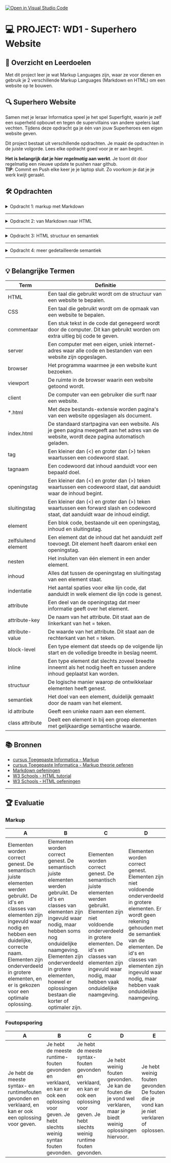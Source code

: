 [![Open in Visual Studio Code](https://classroom.github.com/assets/open-in-vscode-f059dc9a6f8d3a56e377f745f24479a46679e63a5d9fe6f495e02850cd0d8118.svg)](https://classroom.github.com/online_ide?assignment_repo_id=5541271&assignment_repo_type=AssignmentRepo)
# 💻 PROJECT: WD1 - Superhero Website

## 🥅 Overzicht en Leerdoelen

Met dit project leer je wat Markup Languages zijn, waar ze voor dienen en gebruik je 2 verschillende Markup Languages (Markdown en HTML) om een website op te bouwen.

## 🔍 Superhero Website

Samen met je leraar Informatica speel je het spel Superfight, waarin je zelf een superheld opbouwt en tegen de supervillains van andere spelers laat vechten. Tijdens deze opdracht ga je één van jouw Superheroes een eigen website geven.

Dit project bestaat uit verschillende opdrachten. Je maakt de opdrachten in de juiste volgorde. Lees elke opdracht goed voor je er aan begint. 

**Het is belangrijk dat je hier _regelmatig_ aan werkt**. Je toont dit door regelmatig een nieuwe update te pushen naar github.\
**TIP**: Commit en Push elke keer je je laptop sluit. Zo voorkom je dat je je werk kwijt geraakt.



## 🛠️ Opdrachten
<details>
  <summary>Opdracht 1: markup met Markdown</summary>

> ### opdracht 2
> 
> Tijdens deze opdracht ga je allerlei inhoud verzamelen die je zal gebruiken tijdens het ontwikkelen van je website. 
>
> Voor jouw personage ga je de pagina een eerste keer uitwerken met behulp van **Markdown**. 
> 
> - Geef het document `superhero.md` de naam van je superheld.
> - werk nu de volgende onderdelen uit in het document:
>   - banner
>     - foto
>     - naam van het personage
>     - een slogan of korte tekst
>   - profiel van het personage
>     - foto/tekening
>     - naam
>     - een tekst die uitlegt wat voor superheld zij/hij/het is.
>   - getuigenissen
>     - personen die hun ervaring met het personage vertellen (minstens 4)
>     - elke persoon bestaat uit een foto, naam en getuigenis-tekstje
>   - Comics
>     - de comics waar het personage de hoofdrol speelt (minstens 3)
>     - elke comic bestaat uit een titel, verschijningsdatum, foto/tekening.
>   - footer
>     - links naar de websites van je klasgenoten

</details>

---

<details>
  <summary>Opdracht 2: van Markdown naar HTML</summary>

> ### opdracht 2
> 
> Vul de html pagina in met de inhoud die je hebt verzameld uit de vorige opdracht. Gebruik de juiste HTML elementen om de inhoud van markup te voorzien.
>
> Voeg ook bij elk onderdeel commentaar toe dat duidelijk maakt waar het onderdeel voor dient. Commentaar kan je toevoegen met behulp van volgende code:  
> `<!-- deze commentaar wordt niet zichtbaar -->`

</details>

---

<details>
  <summary>Opdracht 3: HTML structuur en semantiek</summary>



> ### opdracht 3
> 
> Tijdens deze opdracht ga je inhoud die bij elkaar hoort groeperen.  
> Eerst toon je dit met horizontale lijnen met Markdown, daarna in HTML met block-elementen.
> 
> Markdown:
> - open het Markdown bestand van je superheld
> - voeg een horizontale lijn toe op elke plek waar een nieuwe semantische sectie begint.
>   - Gebruik de code `---` toe om een horizontale lijn te plaatsen
>   - bv.: Tussen de **banner** en het **profiel** plaats je een horizontale lijn, omdat de beide onderdelen semantisch verschillen van elkaar
> 
> HTML:
> - Nu je met Markdown een onderscheid hebt gemaakt tussen alle semantisch verschillende secties ga je elke sectie een eigen block-element geven.
> - Gebruik hiervoor een block element dat **semantisch zo correct mogelijk is**.
>   - bv.: gebruik een `<footer>` element om alle footer-inhoud te verzamelen
>   - Je kan een lijst met semantische elementen [hier terugvinden](https://www.w3schools.com/html/html5_semantic_elements.asp).
>     - De bedoeling is dat je zelf op zoek gaat op het internet wat het semantische doel is van elk element. 
>     - **Tip**: gebruik hiervoor [W3Schools](https://www.w3schools.com), [MDN](https://developer.mozilla.org/), [StackOverflow](https://stackoverflow.com/) of [Google](https://www.google.com).
> - Voeg ook bij elk block-element commentaar toe om je code te verduidelijken. Commentaar kan je toevoegen met behulp van volgende code:  
> `<!-- deze commentaar wordt niet zichtbaar -->`

</details>
  
---

<details>
  <summary>Opdracht 4: meer gedetailleerde semantiek</summary>



> ### opdracht 4
> 
> Tijdens deze opdracht voorzie je elementen van IDs en class-namen.
>
> - Voorzie je HTML code van class-namen, waarbij je de semantiek van herhalende elementen benadrukt.
>   - bv.: elke getuigenis over je superheld is een apart element, maar er zijn er 4 van. Je kan deze elementen de klasse `getuigenis` geven.
> - Voorzie je HTML code van IDs, waarbij je de semantiek van unieke elementen benadrukt.
>   - bv.: er is maar één banner in je website. Deze banner kan je semantisch verder verbeteren door deze een id `superheroBanner` te geven.
>
> Voeg ook bij elk onderdeel commentaar toe om je code te verduidelijken. Commentaar kan je toevoegen met behulp van volgende code:  
> `<!-- deze commentaar wordt niet zichtbaar -->`

</details>




---

## 💡 Belangrijke Termen

| Term                 | Definitie                                                                                                                                  |
| -------------------- | ------------------------------------------------------------------------------------------------------------------------------------------ |
| HTML                 | Een taal die gebruikt wordt om de structuur van een website te bepalen.                                                                    |
| CSS                  | Een taal die gebruikt wordt om de opmaak van een website te bepalen.                                                                       |
| commentaar           | Een stuk tekst in de code dat genegeerd wordt door de computer. Dit kan gebruikt worden om extra uitleg bij code te geven.                 |
| server               | Een computer met een eigen, uniek internet-adres waar alle code en bestanden van een website zijn opgeslagen.                              |
| browser              | Het programma waarmee je een website kunt bezoeken.                                                                                        |
| viewport             | De ruimte in de browser waarin een website getoond wordt.                                                                                  |
| client               | De computer van een gebruiker die surft naar een website.                                                                                  |
| *.html               | Met deze bestands-extensie worden pagina's van een website opgeslagen als document.                                                        |
| index.html           | De standaard startpagina van een website. Als je geen pagina meegeeft aan het adres van de website, wordt deze pagina automatisch geladen. |
| tag                  | Een kleiner dan (<) en groter dan (>) teken waartussen een codewoord staat.                                                                |
| tagnaam              | Een codewoord dat inhoud aanduidt voor een bepaald doel.                                                                                   |
| openingstag          | Een kleiner dan (<) en groter dan (>) teken waartussen een codewoord staat, dat aanduidt waar de inhoud begint.                            |
| sluitingstag         | Een kleiner dan (<) en groter dan (>) teken waartussen een forward slash en codewoord staat, dat aanduidt waar de inhoud eindigt.          |
| element              | Een blok code, bestaande uit een openingstag, inhoud en sluitingstag.                                                                      |
| zelfsluitend element | Een element dat de inhoud dat het aanduidt zelf toevoegt. Dit element heeft daarom enkel een openingstag.                                  |
| nesten               | Het insluiten van één element in een ander element.                                                                                        |
| inhoud               | Alles dat tussen de openingstag en sluitingstag van een element staat.                                                                     |
| indentatie           | Het aantal spaties voor elke lijn code, dat aanduidt in welk element die lijn code is genest.                                              |
| attribute            | Een deel van de openingstag dat meer informatie geeft over het element.                                                                    |
| attribute-key        | De naam van het attribute. Dit staat aan de linkerkant van het = teken.                                                                    |
| attribute-value      | De waarde van het attribute. Dit staat aan de rechterkant van het = teken.                                                                 |
| block-level          | Een type element dat steeds op de volgende lijn start en de volledige breedte in beslag neemt.                                             |
| inline               | Een type element dat slechts zoveel breedte inneemt als het nodig heeft en tussen andere inhoud geplaatst kan worden.                      |
| structuur            | De logische manier waarop de ontwikkelaar elementen heeft genest.                                                                          |
| semantiek            | Het doel van een element, duidelijk gemaakt door de naam van het element.                                                                  |
| id attribute         | Geeft een unieke naam aan een element.                                                                                                     |
| class attribute      | Deelt een element in bij een groep elementen met gelijkaardige semantische waarde.                                                         |

## 📚 Bronnen

 - [cursus Toegepaste Informatica - Markup](https://t-informatica.github.io/courses/webontwikkeling/html/)
 - [cursus Toegepaste Informatica - Markup theorie oefenen](https://t-informatica.github.io/lms-exercise.html?subject=Markup)
 - [Markdown oefeningen](https://www.markdowntutorial.com/)
 - [W3 Schools - HTML tutorial](https://www.w3schools.com/html/)
 - [W3 Schools - HTML oefeningen](https://www.w3schools.com/html/exercise.asp)

---

## 🏆 Evaluatie


### Markup

A | B | C | D | E
---|---|---|---|---
Elementen worden correct genest. De semantisch juiste elementen werden gebruikt. De id's en classes van elementen zijn ingevuld waar nodig en hebben een duidelijke, correcte naam. Elementen zijn onderverdeeld in grotere elementen, en er is gekozen voor een optimale oplossing. | Elementen worden correct genest. De semantisch juiste elementen werden gebruikt. De id's en classes van elementen zijn ingevuld waar nodig, maar hebben soms nog onduidelijke naamgeving. Elementen zijn onderverdeeld in grotere elementen, hoewel er oplossingen bestaan die korter of optimaler zijn. | Elementen worden correct genest. De semantisch juiste elementen werden gebruikt. Elementen zijn niet voldoende onderverdeeld in grotere elementen. De id's en classes van elementen zijn ingevuld waar nodig, maar hebben vaak onduidelijke naamgeving. | Elementen worden correct genest. Elementen zijn niet voldoende onderverdeeld in grotere elementen. Er wordt geen rekening gehouden met de semantiek van de elementen. De id's en classes van elementen zijn ingevuld waar nodig, maar hebben vaak onduidelijke naamgeving. | Elementen worden niet correct genest. Elementen zijn niet voldoende onderverdeeld in grotere elementen. Er wordt geen rekening gehouden met de semantiek van de elementen. De id's en classes van elementen zijn niet of onduidelijk ingevuld waar nodig.


### Foutopsporing

A | B | C | D | E
---|---|---|---|---
Je hebt de meeste syntax- en runtimefouten gevonden en verklaard, en kan er ook een oplossing voor geven. | Je hebt de meeste runtime-fouten gevonden en verklaard, en kan er ook een oplossing voor geven. Je hebt slechts weinig syntax fouten gevonden. | Je hebt de meeste syntax-fouten gevonden en verklaard, en kan er ook een oplossing voor geven. Je hebt slechts weinig runtime fouten gevonden. | Je hebt weinig fouten gevonden. Je kan de fouten die je vond wel verklaren, maar je biedt weinig oplossingen hiervoor. | Je hebt weinig fouten gevonden. De fouten die je vond kan je niet verklaren of oplossen.
